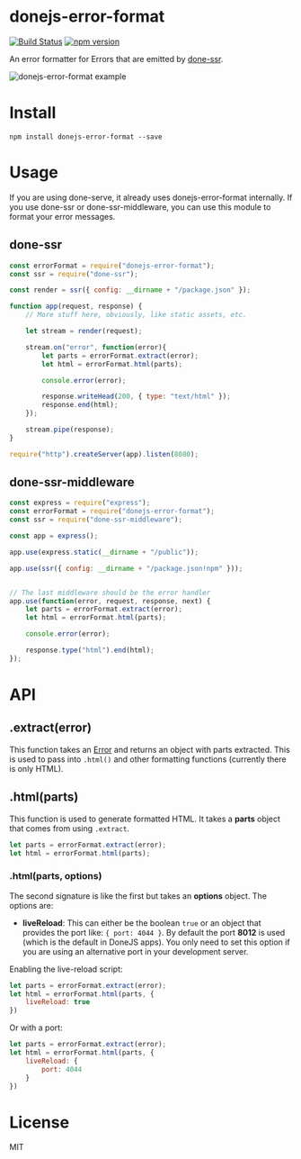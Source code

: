 # donejs-error-format

[![Build Status](https://travis-ci.org/donejs/donejs-error-format.svg?branch=master)](https://travis-ci.org/donejs/donejs-error-format)
[![npm version](https://badge.fury.io/js/donejs-error-format.svg)](http://badge.fury.io/js/donejs-error-format)

An error formatter for Errors that are emitted by [done-ssr](https://github.com/donejs/done-ssr).

<img src="https://user-images.githubusercontent.com/361671/37160048-4c2f266c-22bd-11e8-885d-687bb6428860.png" alt="donejs-error-format example" style="max-width:100%;">

# Install

```shell
npm install donejs-error-format --save
```

# Usage

If you are using done-serve, it already uses donejs-error-format internally. If you use done-ssr or done-ssr-middleware, you can use this module to format your error messages.

## done-ssr

```js
const errorFormat = require("donejs-error-format");
const ssr = require("done-ssr");

const render = ssr({ config: __dirname + "/package.json" });

function app(request, response) {
	// More stuff here, obviously, like static assets, etc.

	let stream = render(request);

	stream.on("error", function(error){
		let parts = errorFormat.extract(error);
		let html = errorFormat.html(parts);

		console.error(error);

		response.writeHead(200, { type: "text/html" });
		response.end(html);
	});

	stream.pipe(response);
}

require("http").createServer(app).listen(8080);
```

## done-ssr-middleware

```js
const express = require("express");
const errorFormat = require("donejs-error-format");
const ssr = require("done-ssr-middleware");

const app = express();

app.use(express.static(__dirname + "/public"));

app.use(ssr({ config: __dirname + "/package.json!npm" }));


// The last middleware should be the error handler
app.use(function(error, request, response, next) {
	let parts = errorFormat.extract(error);
	let html = errorFormat.html(parts);

	console.error(error);

	response.type("html").end(html);
});
```

# API

## .extract(error)

This function takes an [Error](https://developer.mozilla.org/en-US/docs/Web/JavaScript/Reference/Global_Objects/Error) and returns an object with parts extracted. This is used to pass into `.html()` and other formatting functions (currently there is only HTML).

## .html(parts)

This function is used to generate formatted HTML. It takes a __parts__ object that comes from using `.extract`.

```js
let parts = errorFormat.extract(error);
let html = errorFormat.html(parts);
```

### .html(parts, options)

The second signature is like the first but takes an __options__ object. The options are:

* __liveReload__: This can either be the boolean `true` or an object that provides the port like: `{ port: 4044 }`. By default the port __8012__ is used (which is the default in DoneJS apps). You only need to set this option if you are using an alternative port in your development server.

Enabling the live-reload script:

```js
let parts = errorFormat.extract(error);
let html = errorFormat.html(parts, {
	liveReload: true
})
```

Or with a port:

```js
let parts = errorFormat.extract(error);
let html = errorFormat.html(parts, {
	liveReload: {
		port: 4044
	}
})
```

# License

MIT
